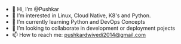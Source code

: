 - 👋 Hi, I’m @Pushkar
- 👀 I’m interested in Linux, Cloud Native, K8's and Python.
- 🌱 I’m currently learning Python and DevOps Concepts
- 💞️ I’m looking to collaborate in development or deployment pojects
- 📫 How to reach me: pushkardwivedi2014@gmail.com

<!---
Shiv-Push/Shiv-Push is a ✨ special ✨ repository because its `README.md` (this file) appears on your GitHub profile.
You can click the Preview link to take a look at your changes.
--->
